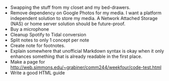 * Swapping the stuff from my closet and my bed-drawers.
* Remove dependency on Google Photos for my media.
  I want a platform independent solution to store my media.
  A Network Attached Storage (NAS) or home server solution should be future-proof.
* Buy a microphone
* Cleanup Spotify to Tidal conversion
* Split notes to only 1 concept per note
* Create note for footnotes.
* Explain somewhere that unofficial Markdown syntax is okay when it only enhances something that is already readable in the first place.
* Make a page for http://web.simmons.edu/~grabiner/comm244/weekfour/code-test.html
* Write a good HTML guide
